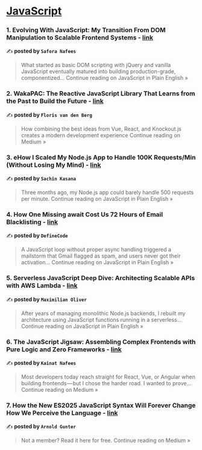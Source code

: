 
<h1><a href=https://medium.com/tag/javascript-development/recommended target="_blank" rel="noopener noreferrer">JavaScript</a></h1>
<h3>1. Evolving With JavaScript: My Transition From DOM Manipulation to Scalable Frontend Systems - <a href="https://javascript.plainenglish.io/evolving-with-javascript-my-transition-from-dom-manipulation-to-scalable-frontend-systems-634db59a450b?source=rss------javascript_development-5" target="_blank" rel="noopener noreferrer">link</a></h3>

✍️ **posted by `Safora Nafees`**

<blockquote>What started as basic DOM scripting with jQuery and vanilla JavaScript eventually matured into building production-grade, componentized…
Continue reading on JavaScript in Plain English »</blockquote>

<h3>2. WakaPAC: The Reactive JavaScript Library That Learns from the Past to Build the Future - <a href="https://medium.com/@noescom1977/wakapac-the-reactive-javascript-library-that-learns-from-the-past-to-build-the-future-822151a375cf?source=rss------javascript_development-5" target="_blank" rel="noopener noreferrer">link</a></h3>

✍️ **posted by `Floris van den Berg`**

<blockquote>How combining the best ideas from Vue, React, and Knockout.js creates a modern development experience
Continue reading on Medium »</blockquote>

<h3>3. eHow I Scaled My Node.js App to Handle 100K Requests/Min (Without Losing My Mind) - <a href="https://javascript.plainenglish.io/ehow-i-scaled-my-node-js-app-to-handle-100k-requests-min-without-losing-my-mind-ab649248caf5?source=rss------javascript_development-5" target="_blank" rel="noopener noreferrer">link</a></h3>

✍️ **posted by `Sachin Kasana`**

<blockquote>Three months ago, my Node.js app could barely handle 500 requests per minute.
Continue reading on JavaScript in Plain English »</blockquote>

<h3>4. How One Missing await Cost Us 72 Hours of Email Blacklisting - <a href="https://javascript.plainenglish.io/how-one-missing-await-cost-us-72-hours-of-email-blacklisting-e4dbe30b856d?source=rss------javascript_development-5" target="_blank" rel="noopener noreferrer">link</a></h3>

✍️ **posted by `DefineCode`**

<blockquote>A JavaScript loop without proper async handling triggered a mailstorm that Gmail flagged as spam, and users never got their activation…
Continue reading on JavaScript in Plain English »</blockquote>

<h3>5. Serverless JavaScript Deep Dive: Architecting Scalable APIs with AWS Lambda - <a href="https://javascript.plainenglish.io/serverless-javascript-deep-dive-architecting-scalable-apis-with-aws-lambda-9214d8d7b6d2?source=rss------javascript_development-5" target="_blank" rel="noopener noreferrer">link</a></h3>

✍️ **posted by `Maximilian Oliver`**

<blockquote>After years of managing monolithic Node.js backends, I rebuilt my architecture using JavaScript functions running in a serverless…
Continue reading on JavaScript in Plain English »</blockquote>

<h3>6. The JavaScript Jigsaw: Assembling Complex Frontends with Pure Logic and Zero Frameworks - <a href="https://medium.com/@kainatnafees/the-javascript-jigsaw-assembling-complex-frontends-with-pure-logic-and-zero-frameworks-75b4ca8490f1?source=rss------javascript_development-5" target="_blank" rel="noopener noreferrer">link</a></h3>

✍️ **posted by `Kainat Nafees`**

<blockquote>Most developers today reach straight for React, Vue, or Angular when building frontends — but I chose the harder road. I wanted to prove…
Continue reading on Medium »</blockquote>

<h3>7. How the New ES2025 JavaScript Syntax Will Forever Change How We Perceive the Language - <a href="https://medium.com/@arnoldgunter/how-the-new-es2025-javascript-syntax-will-forever-change-how-we-perceive-the-language-f2c570a8f7bb?source=rss------javascript_development-5" target="_blank" rel="noopener noreferrer">link</a></h3>

✍️ **posted by `Arnold Gunter`**

<blockquote>Not a member? Read it here for free.
Continue reading on Medium »</blockquote>

